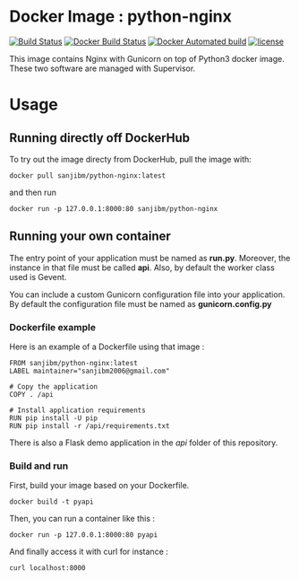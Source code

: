# Docker Image : python-nginx

[![Build Status](https://travis-ci.org/sanjibm/docker-nginx-server.svg?branch=master)](https://https://travis-ci.com/sanjibm/docker-nginx-server)
[![Docker Build Status](https://img.shields.io/docker/cloud/build/sanjibm/python-nginx.svg)](https://hub.docker.com/r/sanjibm/python-nginx)
[![Docker Automated build](https://img.shields.io/docker/cloud/automated/sanjibm/python-nginx.svg)](https://github.com/sanjibm/docker-nginx-server)
[![license](https://img.shields.io/github/license/sanjibm/docker-nginx-server.svg)](https://github.com/sanjibm/docker-nginx-server/blob/master/LICENSE)


This image contains Nginx with Gunicorn on top of Python3 docker image.
These two software are managed with Supervisor.

# Usage

## Running directly off DockerHub
To try out the image directy from DockerHub, pull the image with:
```
docker pull sanjibm/python-nginx:latest
```

and then run
```
docker run -p 127.0.0.1:8000:80 sanjibm/python-nginx
```
## Running your own container

The entry point of your application must be named as **run.py**. Moreover, the instance in that file must be called **api**.
Also, by default the worker class used is Gevent.

You can include a custom Gunicorn configuration file into your application. By default the configuration file must be named as **gunicorn.config.py**

### Dockerfile example

Here is an example of a Dockerfile using that image :

```
FROM sanjibm/python-nginx:latest
LABEL maintainer="sanjibm2006@gmail.com"

# Copy the application
COPY . /api

# Install application requirements
RUN pip install -U pip
RUN pip install -r /api/requirements.txt
```

There is also a Flask demo application in the *api* folder of this repository.

### Build and run

First, build your image based on your Dockerfile.

```
docker build -t pyapi
```

Then, you can run a container like this :

```
docker run -p 127.0.0.1:8000:80 pyapi
```

And finally access it with curl for instance :

```
curl localhost:8000
```
